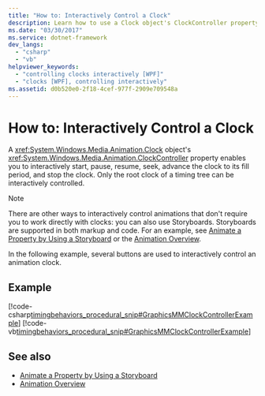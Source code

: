 ```yaml
---
title: "How to: Interactively Control a Clock"
description: Learn how to use a Clock object's ClockController property to interactively start, pause, resume, seek, advance, and stop the clock.
ms.date: "03/30/2017"
ms.service: dotnet-framework
dev_langs: 
  - "csharp"
  - "vb"
helpviewer_keywords: 
  - "controlling clocks interactively [WPF]"
  - "clocks [WPF], controlling interactively"
ms.assetid: d0b520e0-2f18-4cef-977f-2909e709548a
---
```

# How to: Interactively Control a Clock

A <xref:System.Windows.Media.Animation.Clock> object's <xref:System.Windows.Media.Animation.ClockController> property enables you to interactively start, pause, resume, seek, advance the clock to its fill period, and stop the clock. Only the root clock of a timing tree can be interactively controlled.  
  
> [!NOTE]
> There are other ways to interactively control animations that don't require you to work directly with clocks: you can also use Storyboards. Storyboards are supported in both markup and code. For an example, see [Animate a Property by Using a Storyboard](how-to-animate-a-property-by-using-a-storyboard.md) or the [Animation Overview](animation-overview.md).  
  
 In the following example, several buttons are used to interactively control an animation clock.  
  
## Example  

 [!code-csharp[timingbehaviors_procedural_snip#GraphicsMMClockControllerExample](~/samples/snippets/csharp/VS_Snippets_Wpf/timingbehaviors_procedural_snip/CSharp/ClockControllerExample.cs#graphicsmmclockcontrollerexample)]
 [!code-vb[timingbehaviors_procedural_snip#GraphicsMMClockControllerExample](~/samples/snippets/visualbasic/VS_Snippets_Wpf/timingbehaviors_procedural_snip/visualbasic/clockcontrollerexample.vb#graphicsmmclockcontrollerexample)]  
  
## See also

- [Animate a Property by Using a Storyboard](how-to-animate-a-property-by-using-a-storyboard.md)
- [Animation Overview](animation-overview.md)
